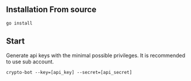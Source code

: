 ## Installation From source
```
go install
```
## Start
Generate api keys with the minimal possible privileges. It is recommended to use sub account.
```
crypto-bot --key=[api_key] --secret=[api_secret]
```
